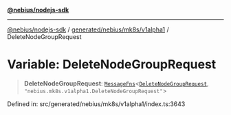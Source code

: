 [**@nebius/nodejs-sdk**](../../../../../README.md)

***

[@nebius/nodejs-sdk](../../../../../README.md) / [generated/nebius/mk8s/v1alpha1](../README.md) / DeleteNodeGroupRequest

# Variable: DeleteNodeGroupRequest

> **DeleteNodeGroupRequest**: [`MessageFns`](../../../../../runtime/protos/core/interfaces/MessageFns.md)\<[`DeleteNodeGroupRequest`](../interfaces/DeleteNodeGroupRequest.md), `"nebius.mk8s.v1alpha1.DeleteNodeGroupRequest"`\>

Defined in: src/generated/nebius/mk8s/v1alpha1/index.ts:3643

